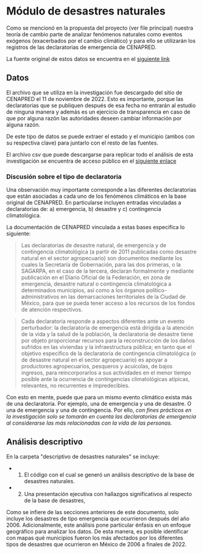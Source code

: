 # Módulo de desastres naturales

Como se mencionó en la propuesta del proyecto (ver file principal) nuestra teoría de cambio parte de analizar fenómenos naturales como eventos exógenos (exacerbados por el cambio climático) y para ello se utilizarán los registros de las declaratorias de emergencia de CENAPRED.

La fuente original de estos datos se encuentra en el [siguiente link](http://www.atlasnacionalderiesgos.gob.mx/archivo/visualizacion-datos.html)

## Datos

El archivo que se utiliza en la investigación fue descargado del sitio de CENAPRED el 11 de noviembre de 2022. Esto es importante, porque las declaratorias que se publiquen después de esa fecha no entrarán al estudio de ninguna manera y además es un ejercicio de transparencia en caso de que por alguna razón las autoridades deseen cambiar información por alguna razón.

De este tipo de datos se puede extraer el estado y el municipio (ambos con su respectiva clave) para juntarlo con el resto de las fuentes.

El archivo csv que puede descargarse para replicar todo el análisis de esta investigación se encuentra de acceso público en el [siguiente enlace](https://drive.google.com/file/d/1Jlyrcq3XWR7QDn3RPU2R3Ee_ryNMSDOl/view?usp=sharing)

### Discusión sobre el tipo de declaratoria

Una observación muy importante corresponde a las diferentes declaratorias que están asociadas a cada uno de los fenómenos climáticos en la base original de CENAPRED. En particularse incluyen entradas vinculadas a declaratorias de: a) emergencia, b) desastre y c) contingencia climatológica.

La documentación de CENAPRED vinculada a estas bases especifica lo siguiente:

> Las declaratorias de desastre natural, de emergencia y de contingencia climatológica (a partir de 2011 publicadas como desastre natural en el sector agropecuario) son documentos mediante los cuales la Secretaría de Gobernación, para las dos primeras, o la SAGARPA, en el caso de la tercera, declaran formalmente y mediante publicación en el Diario Oficial de la Federación, en zona de emergencia, desastre natural o contingencia climatológica a determinados municipios, así como a los órganos político-administrativos en las demarcaciones territoriales de la Ciudad de México, para que se pueda tener acceso a los recursos de los fondos de atención respectivos.

> Cada declaratoria responde a aspectos diferentes ante un evento perturbador: la declaratoria de emergencia está dirigida a la atención de la vida y la salud de la población, la declaratoria de desastre tiene por objeto proporcionar recursos para la reconstrucción de los daños sufridos en las viviendas y la infraestructura pública; en tanto que el objetivo específico de la declaratoria de contingencia climatológica (o de desastre natural en el sector agropecuario) es apoyar a productores agropecuarios, pesqueros y acuícolas, de bajos ingresos, para reincorporarlos a sus actividades en el menor tiempo posible ante la ocurrencia de contingencias climatológicas atípicas, relevantes, no recurrentes e impredecibles.

Con esto en mente, puede que para un mismo evento climático exista más de una declaratoria. Por ejemplo, una de emergencia y una de desastre. O una de emergencia y una de contingencia. Por ello, *con fines prácticos en la investigación solo se tomarán en cuenta las declaratorias de emergencia al considerarse las más relacionadas con la vida de las personas.*

## Análisis descriptivo

En la carpeta "descriptivo de desastres naturales" se incluye:

- 1. El código con el cual se generó un análisis descriptivo de la base de desastres naturales. 
- 2. Una presentación ejecutiva con hallazgos significativos al respecto de la base de desastres,

Como se infiere de las secciones anteriores de este documento, solo incluye los desastres de tipo emergencia que ocurrieron después del año 2006. Adicionalmente, este análisis pone particular énfasis en un enfoque geográfico para analizar los datos. De esta manera, es posible identificar con mapas qué municipios fueron los más afectados por los diferentes tipos de desastres que ocurrieron en México de 2006 a finales de 2022.